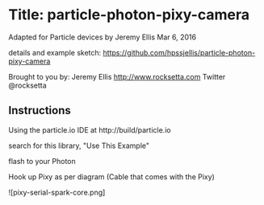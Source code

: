 Title: particle-photon-pixy-camera
====

Adapted for Particle devices by Jeremy Ellis Mar 6, 2016

details and example sketch: https://github.com/hpssjellis/particle-photon-pixy-camera

Brought to you by: Jeremy Ellis       http://www.rocksetta.com   Twitter @rocksetta


Instructions
----

Using the particle.io IDE at http://build/particle.io

search for this library, "Use This Example"

flash to your Photon

Hook up Pixy as per diagram (Cable that comes with the Pixy)

![pixy-serial-spark-core.png]
